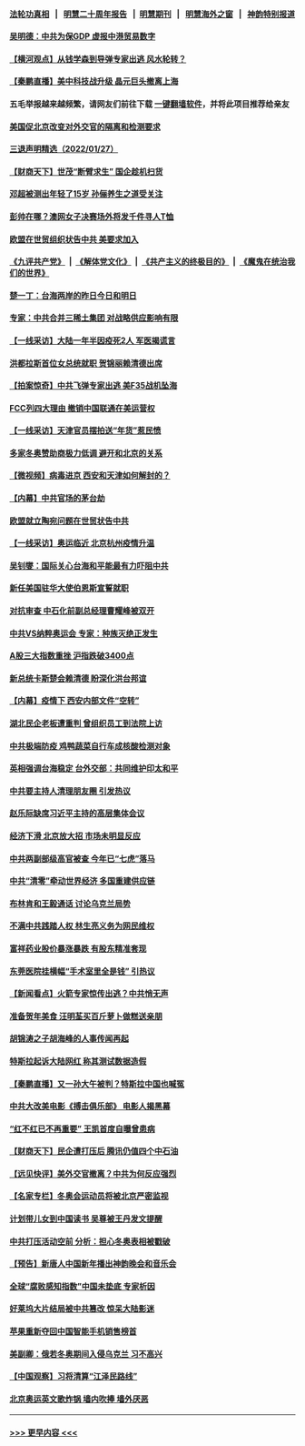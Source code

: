 #### [法轮功真相](https://github.com/gfw-breaker/truth/blob/master/README.md?t=0) &nbsp;&nbsp;|&nbsp;&nbsp; [明慧二十周年报告](https://github.com/gfw-breaker/mh-reports/blob/master/README.md?t=0) &nbsp;&nbsp;|&nbsp;&nbsp;[明慧期刊](https://github.com/gfw-breaker/mh-qikan) &nbsp;&nbsp;|&nbsp;&nbsp; [明慧海外之窗](https://github.com/gfw-breaker/mh-news/blob/master/README.md?t=0) &nbsp;&nbsp;|&nbsp;&nbsp; [神韵特别报道](https://github.com/gfw-breaker/mh-news/blob/master/shenyun.md?t=0)
#### [吴明德：中共为保GDP 虚报中港贸易数字](../pages/nsc413/n13534839.md?t=01281050) 
#### [【横河观点】从钱学森到导弹专家出逃 风水轮转？](../pages/nsc413/n13534785.md?t=01281050) 
#### [【秦鹏直播】美中科技战升级 晶元巨头撤离上海](../pages/nsc413/n13534693.md?t=01281050) 
#### 五毛举报越来越频繁，请网友们前往下载 [一键翻墙软件](https://github.com/gfw-breaker/ssr-accounts)，并将此项目推荐给亲友
#### [美国促北京改变对外交官的隔离和检测要求](../pages/nsc413/n13534737.md?t=01281050) 
#### [三退声明精选（2022/01/27）](../pages/nsc413/n13534848.md?t=01281050) 
#### [【财商天下】世茂“断臂求生” 国企趁机扫货](../pages/nsc413/n13534475.md?t=01281050) 
#### [邓超被测出年轻了15岁 孙俪养生之道受关注](../pages/nsc413/n13534359.md?t=01281050) 
#### [彭帅在哪？澳网女子决赛场外将发千件寻人T恤](../pages/nsc413/n13534120.md?t=01281050) 
#### [欧盟在世贸组织状告中共 美要求加入](../pages/nsc413/n13534577.md?t=01281050) 
#### [《九评共产党》](https://github.com/begood0513/9ping.md/blob/master/README.md) &nbsp;|&nbsp; [《解体党文化》](../../../../jtdwh.md/blob/master/README.md)  &nbsp;|&nbsp; [《共产主义的终极目的》](../../../../gczydzjmd.md/blob/master/README.md) &nbsp;|&nbsp; [《魔鬼在统治我们的世界》](../../../../mgztzwmdsj.md/blob/master/README.md) 
#### [楚一丁：台海两岸的昨日今日和明日](../pages/nsc413/n13531468.md?t=01281050) 
#### [专家：中共合并三稀土集团 对战略供应影响有限](../pages/nsc413/n13534208.md?t=01281050) 
#### [【一线采访】大陆一年半因疫死2人 军医揭谎言](../pages/nsc413/n13534277.md?t=01281050) 
#### [洪都拉斯首位女总统就职 贺锦丽赖清德出席](../pages/nsc413/n13534372.md?t=01281050) 
#### [【拍案惊奇】中共飞弹专家出逃 美F35战机坠海](../pages/nsc413/n13533906.md?t=01281050) 
#### [FCC列四大理由 撤销中国联通在美运营权](../pages/nsc413/n13534275.md?t=01281050) 
#### [【一线采访】天津官员摆拍送“年货”惹民愤](../pages/nsc413/n13534250.md?t=01281050) 
#### [多家冬奥赞助商极力低调 避开和北京的关系](../pages/nsc413/n13534154.md?t=01281050) 
#### [【微视频】病毒进京 西安和天津如何解封的？](../pages/nsc413/n13533986.md?t=01281050) 
#### [【内幕】中共官场的茅台劫](../pages/nsc413/n13533853.md?t=01281050) 
#### [欧盟就立陶宛问题在世贸状告中共](../pages/nsc413/n13533969.md?t=01281050) 
#### [【一线采访】奥运临近 北京杭州疫情升温](../pages/nsc413/n13533051.md?t=01281050) 
#### [吴钊燮：国际关心台海和平能最有力吓阻中共](../pages/nsc413/n13533312.md?t=01281050) 
#### [新任美国驻华大使伯恩斯宣誓就职](../pages/nsc413/n13533597.md?t=01281050) 
#### [对抗审查 中石化前副总经理曹耀峰被双开](../pages/nsc413/n13533345.md?t=01281050) 
#### [中共VS纳粹奥运会 专家：种族灭绝正发生](../pages/nsc413/n13533314.md?t=01281050) 
#### [A股三大指数重挫 沪指跌破3400点](../pages/nsc413/n13532496.md?t=01281050) 
#### [新总统卡斯楚会赖清德 盼深化洪台邦谊](../pages/nsc413/n13533125.md?t=01281050) 
#### [【内幕】疫情下 西安内部文件“空转”](../pages/nsc413/n13531553.md?t=01281050) 
#### [湖北民企老板遭重判 曾组织员工到法院上访](../pages/nsc413/n13532864.md?t=01281050) 
#### [中共极端防疫 鸡鸭蔬菜自行车成核酸检测对象](../pages/nsc413/n13531533.md?t=01281050) 
#### [英相强调台海稳定 台外交部：共同维护印太和平](../pages/nsc413/n13532787.md?t=01281050) 
#### [中共要主持人清理朋友圈 引发热议](../pages/nsc413/n13532323.md?t=01281050) 
#### [赵乐际缺席习近平主持的高层集体会议](../pages/nsc413/n13532900.md?t=01281050) 
#### [经济下滑 北京放大招 市场未明显反应](../pages/nsc413/n13532848.md?t=01281050) 
#### [中共两副部级高官被查 今年已“七虎”落马](../pages/nsc413/n13532425.md?t=01281050) 
#### [中共“清零”牵动世界经济 多国重建供应链](../pages/nsc413/n13532707.md?t=01281050) 
#### [布林肯和王毅通话 讨论乌克兰局势](../pages/nsc413/n13532679.md?t=01281050) 
#### [不满中共践踏人权 林生亮义务为网民维权](../pages/nsc413/n13532563.md?t=01281050) 
#### [富祥药业股价暴涨暴跌 有股东精准套现](../pages/nsc413/n13532145.md?t=01281050) 
#### [东莞医院挂横幅“手术室里全是钱” 引热议](../pages/nsc413/n13532360.md?t=01281050) 
#### [【新闻看点】火箭专家惊传出逃？中共悄无声](../pages/nsc413/n13531755.md?t=01281050) 
#### [准备贺年美食 汪明荃买百斤萝卜做糕送亲朋](../pages/nsc413/n13531991.md?t=01281050) 
#### [胡锦涛之子胡海峰的人事传闻再起](../pages/nsc413/n13532293.md?t=01281050) 
#### [特斯拉起诉大陆网红 称其测试数据造假](../pages/nsc413/n13531968.md?t=01281050) 
#### [【秦鹏直播】又一孙大午被判？特斯拉中国也喊冤](../pages/nsc413/n13531854.md?t=01281050) 
#### [中共大改美电影《搏击俱乐部》 电影人揭黑幕](../pages/nsc413/n13531845.md?t=01281050) 
#### [“红不红已不再重要” 王凯首度自曝曾患病](../pages/nsc413/n13531782.md?t=01281050) 
#### [【财商天下】民企遭打压后 腾讯仍值四个中石油](../pages/nsc413/n13531603.md?t=01281050) 
#### [【远见快评】美外交官撤离？中共为何反应强烈](../pages/nsc413/n13531785.md?t=01281050) 
#### [【名家专栏】冬奥会运动员将被北京严密监视](../pages/nsc413/n13530845.md?t=01281050) 
#### [计划带儿女到中国读书 吴尊被王丹发文提醒](../pages/nsc413/n13531463.md?t=01281050) 
#### [中共打压活动空前 分析：担心冬奥表相被戳破](../pages/nsc413/n13531307.md?t=01281050) 
#### [【预告】新唐人中国新年播出神韵晚会和音乐会](../pages/nsc413/n13531336.md?t=01281050) 
#### [全球“腐败感知指数”中国未垫底 专家析因](../pages/nsc413/n13531268.md?t=01281050) 
#### [好莱坞大片结局被中共篡改 惊呆大陆影迷](../pages/nsc413/n13531484.md?t=01281050) 
#### [苹果重新夺回中国智能手机销售榜首](../pages/nsc413/n13531388.md?t=01281050) 
#### [美副卿：俄若冬奥期间入侵乌克兰 习不高兴](../pages/nsc413/n13531366.md?t=01281050) 
#### [【中国观察】习将清算“江泽民路线”](../pages/nsc413/n13531015.md?t=01281050) 
#### [北京奥运英文歌炸锅 墙内吹捧 墙外厌恶](../pages/nsc413/n13531305.md?t=01281050) 

----
#### [ >>> 更早内容 <<< ](../indexes/nsc413-earlier.md)
